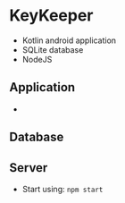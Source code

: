 # KeyKeeper

- Kotlin android application
- SQLite database
- NodeJS

## Application
- 

## Database

## Server
- Start using: `npm start`
